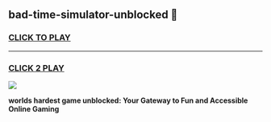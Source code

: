 
## bad-time-simulator-unblocked 👋
<h3>
<a href="https://premium.freeplayer.one?title=bad-time-simulator-unblocked&ref=14F">CLICK TO PLAY</a></h3>
<hr>

<h3>
<a href="https://premium.freeplayer.one?title=bad-time-simulator-unblocked&ref=14F">CLICK 2 PLAY</a>
  
</h3>

<a href="https://premium.freeplayer.one?title=bad-time-simulator-unblocked&ref=12F/"><img src="https://clearcache.store/games.png"></a>


**worlds hardest game unblocked: Your Gateway to Fun and Accessible Online Gaming**
